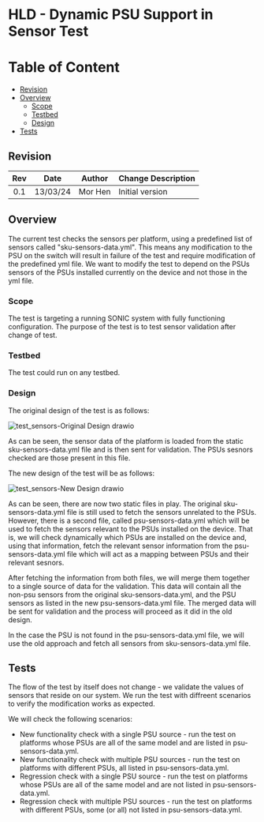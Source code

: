 # HLD - Dynamic PSU Support in Sensor Test #

# Table of Content 

- [Revision](#revision)
- [Overview](#overview)
    - [Scope](#scope)
    - [Testbed](#testbed)
    - [Design](#design)
- [Tests](#tests)

## Revision  

| Rev  |   Date   |    Author     |       Change Description                  |
| :--: | :------: | :-----------: | ------------------------------------------|
| 0.1  | 13/03/24 | Mor Hen       | Initial version                           |
## Overview
The current test checks the sensors per platform, using a predefined list of sensors called "sku-sensors-data.yml". This means any modification to the PSU on the switch will result in failure of the test and require modification of the predefined yml file. 
We want to modify the test to depend on the PSUs sensors of the PSUs installed currently on the device and not those in the yml file.

### Scope
The test is targeting a running SONIC system with fully functioning configuration. The purpose of the test is to test sensor validation after change of test.

### Testbed
The test could run on any testbed.

### Design

The original design of the test is as follows:

![test_sensors-Original Design drawio](https://github.com/mhen1/sonic-mgmt/assets/155874991/beb04857-56cb-4842-8a3f-2e3f97620f05)

As can be seen, the sensor data of the platform is loaded from the static sku-sensors-data.yml file and is then sent for validation.
The PSUs sesnors checked are those present in this file.

The new design of the test will be as follows:

![test_sensors-New Design drawio](https://github.com/mhen1/sonic-mgmt/assets/155874991/026dbd32-ffab-47b0-a70d-8d8fd7667660)

As can be seen, there are now two static files in play. The original sku-sensors-data.yml file is still used to fetch the sensors unrelated to the PSUs. 
However, there is a second file, called psu-sensors-data.yml which will be used to fetch the sensors relevant to the PSUs installed on the device. That is, we will check dynamically which PSUs are installed on the device and, using that information, fetch the relevant sensor information from the psu-sensors-data.yml file which will act as a mapping between PSUs and their relevant sesnors.

After fetching the information from both files, we will merge them together to a single source of data for the validation. This data will contain
all the non-psu sensors from the original sku-sensors-data.yml, and the PSU sensors as listed in the new psu-sensors-data.yml file. The merged data will be sent
for validation and the process will proceed as it did in the old design.

In the case the PSU is not found in the psu-sensors-data.yml file, we will use the old approach and fetch all sensors from sku-sensors-data.yml file.

## Tests
The flow of the test by itself does not change - we validate the values of sensors that reside on our system. We run the test with diffreent scenarios to verify the modification works as expected.

We will check the following scenarios:
- New functionality check with a single PSU source - run the test on platforms whose PSUs are all of the same model and are listed in psu-sensors-data.yml.
- New functionality check with multiple PSU sources - run the test on platforms with different PSUs, all listed in psu-sensors-data.yml.
- Regression check with a single PSU source - run the test on platforms whose PSUs are all of the same model and are not listed in psu-sensors-data.yml.
- Regression check with multiple PSU sources - run the test on platforms with different PSUs, some (or all) not listed in psu-sensors-data.yml. 
